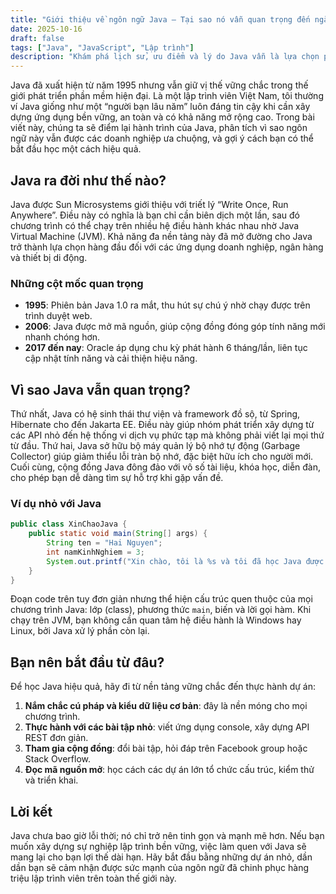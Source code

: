 ```yaml
---
title: "Giới thiệu về ngôn ngữ Java – Tại sao nó vẫn quan trọng đến ngày nay"
date: 2025-10-16
draft: false
tags: ["Java", "JavaScript", "Lập trình"]
description: "Khám phá lịch sử, ưu điểm và lý do Java vẫn là lựa chọn phổ biến cho lập trình viên."
---
```


Java đã xuất hiện từ năm 1995 nhưng vẫn giữ vị thế vững chắc trong thế giới phát triển phần mềm hiện đại. Là một lập trình viên Việt Nam, tôi thường ví Java giống như một “người bạn lâu năm” luôn đáng tin cậy khi cần xây dựng ứng dụng bền vững, an toàn và có khả năng mở rộng cao. Trong bài viết này, chúng ta sẽ điểm lại hành trình của Java, phân tích vì sao ngôn ngữ này vẫn được các doanh nghiệp ưa chuộng, và gợi ý cách bạn có thể bắt đầu học một cách hiệu quả.

## Java ra đời như thế nào?

Java được Sun Microsystems giới thiệu với triết lý “Write Once, Run Anywhere”. Điều này có nghĩa là bạn chỉ cần biên dịch một lần, sau đó chương trình có thể chạy trên nhiều hệ điều hành khác nhau nhờ Java Virtual Machine (JVM). Khả năng đa nền tảng này đã mở đường cho Java trở thành lựa chọn hàng đầu đối với các ứng dụng doanh nghiệp, ngân hàng và thiết bị di động.

### Những cột mốc quan trọng

- **1995**: Phiên bản Java 1.0 ra mắt, thu hút sự chú ý nhờ chạy được trên trình duyệt web.  
- **2006**: Java được mở mã nguồn, giúp cộng đồng đóng góp tính năng mới nhanh chóng hơn.  
- **2017 đến nay**: Oracle áp dụng chu kỳ phát hành 6 tháng/lần, liên tục cập nhật tính năng và cải thiện hiệu năng.

## Vì sao Java vẫn quan trọng?

Thứ nhất, Java có hệ sinh thái thư viện và framework đồ sộ, từ Spring, Hibernate cho đến Jakarta EE. Điều này giúp nhóm phát triển xây dựng từ các API nhỏ đến hệ thống vi dịch vụ phức tạp mà không phải viết lại mọi thứ từ đầu. Thứ hai, Java sở hữu bộ máy quản lý bộ nhớ tự động (Garbage Collector) giúp giảm thiểu lỗi tràn bộ nhớ, đặc biệt hữu ích cho người mới. Cuối cùng, cộng đồng Java đông đảo với vô số tài liệu, khóa học, diễn đàn, cho phép bạn dễ dàng tìm sự hỗ trợ khi gặp vấn đề.

### Ví dụ nhỏ với Java

```java
public class XinChaoJava {
    public static void main(String[] args) {
        String ten = "Hai Nguyen";
        int namKinhNghiem = 3;
        System.out.printf("Xin chào, tôi là %s và tôi đã học Java được %d năm.%n", ten, namKinhNghiem);
    }
}
```

Đoạn code trên tuy đơn giản nhưng thể hiện cấu trúc quen thuộc của mọi chương trình Java: lớp (class), phương thức `main`, biến và lời gọi hàm. Khi chạy trên JVM, bạn không cần quan tâm hệ điều hành là Windows hay Linux, bởi Java xử lý phần còn lại.

## Bạn nên bắt đầu từ đâu?

Để học Java hiệu quả, hãy đi từ nền tảng vững chắc đến thực hành dự án:

1. **Nắm chắc cú pháp và kiểu dữ liệu cơ bản**: đây là nền móng cho mọi chương trình.  
2. **Thực hành với các bài tập nhỏ**: viết ứng dụng console, xây dựng API REST đơn giản.  
3. **Tham gia cộng đồng**: đổi bài tập, hỏi đáp trên Facebook group hoặc Stack Overflow.  
4. **Đọc mã nguồn mở**: học cách các dự án lớn tổ chức cấu trúc, kiểm thử và triển khai.

## Lời kết

Java chưa bao giờ lỗi thời; nó chỉ trở nên tinh gọn và mạnh mẽ hơn. Nếu bạn muốn xây dựng sự nghiệp lập trình bền vững, việc làm quen với Java sẽ mang lại cho bạn lợi thế dài hạn. Hãy bắt đầu bằng những dự án nhỏ, dần dần bạn sẽ cảm nhận được sức mạnh của ngôn ngữ đã chinh phục hàng triệu lập trình viên trên toàn thế giới này.
